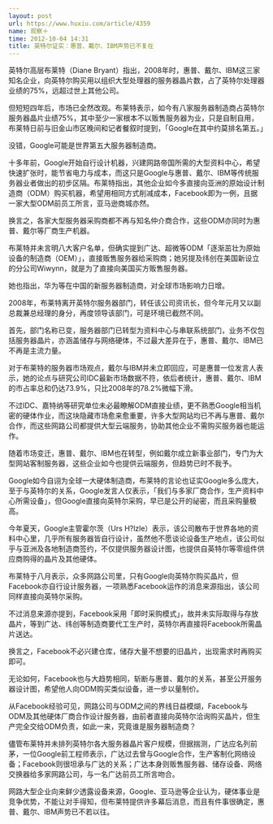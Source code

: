 ```yaml
---
layout: post
url: https://www.huxiu.com/article/4359
name: 观察＋
time: 2012-10-04 14:31
title: 英特尔证实：惠普、戴尔、IBM声势已不复在
---
```

英特尔高层布莱特（Diane Bryant）指出，2008年时，惠普、戴尔、IBM这三家知名企业，向英特尔购买用以组织大型处理器的服务器晶片数，占了英特尔处理器业绩的75%，远超过世上其他公司。

但短短四年后，市场已全然改观。布莱特表示，如今有八家服务器制造商占英特尔服务器晶片业绩75%，其中至少一家根本不以贩售服务器为业，只是自制自用，布莱特日前与旧金山市区晚间和记者餐叙时提到，「Google在其中约莫排名第五。」

没错，Google可能是世界第五大服务器制造商。

十多年前，Google开始自行设计机器，兴建网路帝国所需的大型资料中心，希望快速扩张时，能节省电力与成本，而这只是Google与惠普、戴尔、IBM等传统服务器业者做出的初步区隔。布莱特指出，其他企业如今多直接向亚洲的原始设计制造商（ODM）购买机器，希望用相同方式削减成本，Facebook即为一例，且据一家大型ODM前员工所言，亚马逊商城亦然。

换言之，各家大型服务器采购商都不再与知名仲介商合作，这些ODM亦同时为惠普、戴尔等厂商生产机器。

布莱特并未言明八大客户名单，但确实提到广达、超微等ODM「逐渐茁壮为原始设备的制造商（OEM）」，直接贩售服务器给采购商；她另提及纬创在美国新设立的分公司Wiwynn，就是为了直接向美国买方贩售服务器。

她也指出，华为等在中国的新服务器制造商，对全球市场影响力日增。

2008年，布莱特离开英特尔服务器部门，转任该公司资讯长，但今年元月又以副总裁兼总经理的身分，再度领导该部门，可是环境已截然不同。

首先，部门名称已变，服务器部门已转型为资料中心与串联系统部门，业务不仅包括服务器晶片，亦涵盖储存与网络硬体，不过最大差异在于，惠普、戴尔、IBM已不再是主流力量。

对于布莱特的服务器市场观点，戴尔与IBM并未立即回应，可是惠普一位发言人表示，她的论点与研究公司IDC最新市场数据不符，依后者统计，惠普、戴尔、IBM的市占率总和仍达73.9%，只比2008年的78.2%微幅下滑。

不过IDC、嘉特纳等研究单位未必最瞭解ODM直接业绩，更不熟悉Google相当机密的硬体作业，而这块隐藏市场愈来愈重要，许多大型网站均已不再与惠普、戴尔合作，而这些网路公司都提供大型云端服务，协助其他企业不需购买服务器也能运作。

随着市场变迁，惠普、戴尔、IBM也在转型，例如戴尔成立新事业部门，专门为大型网站客制服务器，这些企业如今也提供云端服务，但趋势已时不我予。

Google如今自诩为全球一大硬体制造商，布莱特的言论也证实Google多么庞大，至于与英特尔的关系，Google发言人仅表示，「我们与多家厂商合作，生产资料中心所需设备」，但Google直接向英特尔采购，早已是公开的祕密，而且采购量极高。

今年夏天，Google主管霍尔茨（Urs H?lzle）表示，该公司散布于世界各地的资料中心里，几乎所有服务器皆自行设计，虽然他不愿谈论设备生产地点，该公司似乎与亚洲及各地制造商签约，不仅提供服务器设计图，也提供自英特尔等零组件供应商购得的晶片及其他硬体。

布莱特于八月表示，众多网路公司里，只有Google向英特尔购买晶片，但Facebook亦自行设计服务器，一项熟悉Facebook运作的消息来源指出，该公司同样直接向英特尔采购。

不过消息来源亦提到，Facebook采用「即时采购模式」，故并未实际取得与存放晶片，等到广达、纬创等制造商要代工生产时，英特尔再直接将Facebook所需晶片送达。

换言之，Facebook不必兴建仓库，储存大量不想要的旧晶片，出现需求时再购买即可。

无论如何，Facebook也与大趋势相同，斩断与惠普、戴尔的关系，甚至公开服务器设计图，希望他人向ODM购买类似设备，进一步以量制价。

从Facebook经验可见，网路公司与ODM之间的界线日益模煳，Facebook与ODM及其他硬体厂商合作设计服务器，由前者直接向英特尔洽询购买晶片，但生产完全交给ODM负责，如此一来，究竟谁是服务器制造商？

儘管布莱特并未排列英特尔各大服务器晶片客户规模，但据揣测，广达应名列前茅，一位Google前工程师表示，广达过去曾与Google合作，生产客制化网络设备；Facebook则很坦承与广达的关系；广达本身则贩售服务器、储存设备、网络交换器给多家网路公司，与一名广达前员工所言吻合。

网路大型企业向来鲜少透露设备来源，Google、亚马逊等企业认为，硬体事业是竞争优势，不能让对手得知，但布莱特提供许多幕后消息，而且有件事很确定，惠普、戴尔、IBM声势已不若以往。

